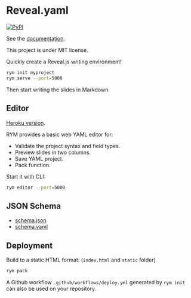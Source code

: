 # Reveal.yaml

[![PyPI](https://img.shields.io/pypi/v/reveal-yaml.svg)](https://pypi.org/project/reveal-yaml/)

See the [documentation](https://kmolyuan.github.io/reveal-yaml/).

This project is under MIT license.

Quickly create a Reveal.js writing environment!

```bash
rym init myproject
rym serve --port=5000
```

Then start writing the slides in Markdown.

## Editor

[Heroku version](https://reveal-yaml.herokuapp.com/).

RYM provides a basic web YAML editor for:

+ Validate the project syntax and field types.
+ Preview slides in two columns.
+ Save YAML project.
+ Pack function.

Start it with CLI:

```bash
rym editor --port=5000
```

## JSON Schema

+ [schema.json](https://raw.githubusercontent.com/KmolYuan/reveal-yaml/gh-pages/schema.json)
+ [schema.yaml](https://raw.githubusercontent.com/KmolYuan/reveal-yaml/master/reveal_yaml/schema.yaml)

## Deployment

Build to a static HTML format: (`index.html` and `static` folder)

```bash
rym pack
```

A Github workflow `.github/workflows/deploy.yml` generated by `rym init`
can also be used on your repository.
